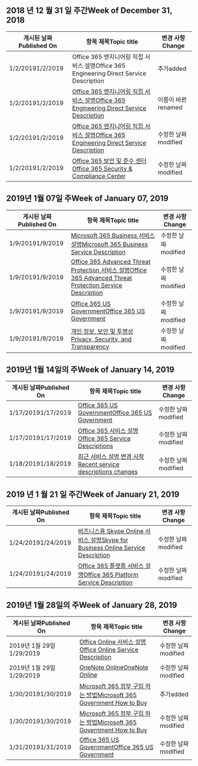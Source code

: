 <!-- This file is generated automatically each week. Changes made to this file will be overwritten.-->




## <a name="week-of-december-31-2018"></a><span data-ttu-id="ac47b-101">2018 년 12 월 31 일 주간</span><span class="sxs-lookup"><span data-stu-id="ac47b-101">Week of December 31, 2018</span></span>


| <span data-ttu-id="ac47b-102">게시된 날짜</span><span class="sxs-lookup"><span data-stu-id="ac47b-102">Published On</span></span> |<span data-ttu-id="ac47b-103">항목 제목</span><span class="sxs-lookup"><span data-stu-id="ac47b-103">Topic title</span></span> | <span data-ttu-id="ac47b-104">변경 사항</span><span class="sxs-lookup"><span data-stu-id="ac47b-104">Change</span></span> |
|------|------------|--------|
| <span data-ttu-id="ac47b-105">1/2/2019</span><span class="sxs-lookup"><span data-stu-id="ac47b-105">1/2/2019</span></span> | <span data-ttu-id="ac47b-106">Office 365 엔지니어링 직접 서비스 설명</span><span class="sxs-lookup"><span data-stu-id="ac47b-106">Office 365 Engineering Direct Service Description</span></span> | <span data-ttu-id="ac47b-107">추가</span><span class="sxs-lookup"><span data-stu-id="ac47b-107">added</span></span> |
| <span data-ttu-id="ac47b-108">1/2/2019</span><span class="sxs-lookup"><span data-stu-id="ac47b-108">1/2/2019</span></span> | [<span data-ttu-id="ac47b-109">Office 365 엔지니어링 직접 서비스 설명</span><span class="sxs-lookup"><span data-stu-id="ac47b-109">Office 365 Engineering Direct Service Description</span></span>](/Office365/ServiceDescriptions/office-365-engineering-direct-service-description) | <span data-ttu-id="ac47b-110">이름이 바뀐</span><span class="sxs-lookup"><span data-stu-id="ac47b-110">renamed</span></span> |
| <span data-ttu-id="ac47b-111">1/2/2019</span><span class="sxs-lookup"><span data-stu-id="ac47b-111">1/2/2019</span></span> | [<span data-ttu-id="ac47b-112">Office 365 엔지니어링 직접 서비스 설명</span><span class="sxs-lookup"><span data-stu-id="ac47b-112">Office 365 Engineering Direct Service Description</span></span>](/Office365/ServiceDescriptions/office-365-engineering-direct-service-description) | <span data-ttu-id="ac47b-113">수정한 날짜</span><span class="sxs-lookup"><span data-stu-id="ac47b-113">modified</span></span> |
| <span data-ttu-id="ac47b-114">1/2/2019</span><span class="sxs-lookup"><span data-stu-id="ac47b-114">1/2/2019</span></span> | [<span data-ttu-id="ac47b-115">Office 365 보안 및 준수 센터</span><span class="sxs-lookup"><span data-stu-id="ac47b-115">Office 365 Security & Compliance Center</span></span>](/Office365/ServiceDescriptions/office-365-platform-service-description/office-365-securitycompliance-center) | <span data-ttu-id="ac47b-116">수정한 날짜</span><span class="sxs-lookup"><span data-stu-id="ac47b-116">modified</span></span> |


## <a name="week-of-january-07-2019"></a><span data-ttu-id="ac47b-117">2019년 1월 07일 주</span><span class="sxs-lookup"><span data-stu-id="ac47b-117">Week of January 07, 2019</span></span>


| <span data-ttu-id="ac47b-118">게시된 날짜</span><span class="sxs-lookup"><span data-stu-id="ac47b-118">Published On</span></span> |<span data-ttu-id="ac47b-119">항목 제목</span><span class="sxs-lookup"><span data-stu-id="ac47b-119">Topic title</span></span> | <span data-ttu-id="ac47b-120">변경 사항</span><span class="sxs-lookup"><span data-stu-id="ac47b-120">Change</span></span> |
|------|------------|--------|
| <span data-ttu-id="ac47b-121">1/9/2019</span><span class="sxs-lookup"><span data-stu-id="ac47b-121">1/9/2019</span></span> | [<span data-ttu-id="ac47b-122">Microsoft 365 Business 서비스 설명</span><span class="sxs-lookup"><span data-stu-id="ac47b-122">Microsoft 365 Business Service Description</span></span>](/Office365/ServiceDescriptions/microsoft-365-business-service-description) | <span data-ttu-id="ac47b-123">수정한 날짜</span><span class="sxs-lookup"><span data-stu-id="ac47b-123">modified</span></span> |
| <span data-ttu-id="ac47b-124">1/9/2019</span><span class="sxs-lookup"><span data-stu-id="ac47b-124">1/9/2019</span></span> | [<span data-ttu-id="ac47b-125">Office 365 Advanced Threat Protection 서비스 설명</span><span class="sxs-lookup"><span data-stu-id="ac47b-125">Office 365 Advanced Threat Protection Service Description</span></span>](/Office365/ServiceDescriptions/office-365-advanced-threat-protection-service-description) | <span data-ttu-id="ac47b-126">수정한 날짜</span><span class="sxs-lookup"><span data-stu-id="ac47b-126">modified</span></span> |
| <span data-ttu-id="ac47b-127">1/9/2019</span><span class="sxs-lookup"><span data-stu-id="ac47b-127">1/9/2019</span></span> | [<span data-ttu-id="ac47b-128">Office 365 US Government</span><span class="sxs-lookup"><span data-stu-id="ac47b-128">Office 365 US Government</span></span>](/Office365/ServiceDescriptions/office-365-platform-service-description/office-365-us-government/office-365-us-government) | <span data-ttu-id="ac47b-129">수정한 날짜</span><span class="sxs-lookup"><span data-stu-id="ac47b-129">modified</span></span> |
| <span data-ttu-id="ac47b-130">1/9/2019</span><span class="sxs-lookup"><span data-stu-id="ac47b-130">1/9/2019</span></span> | [<span data-ttu-id="ac47b-131">개인 정보, 보안 및 투명성</span><span class="sxs-lookup"><span data-stu-id="ac47b-131">Privacy, Security, and Transparency</span></span>](/Office365/ServiceDescriptions/office-365-platform-service-description/privacy-security-and-transparency) | <span data-ttu-id="ac47b-132">수정한 날짜</span><span class="sxs-lookup"><span data-stu-id="ac47b-132">modified</span></span> |


## <a name="week-of-january-14-2019"></a><span data-ttu-id="ac47b-133">2019년 1월 14일의 주</span><span class="sxs-lookup"><span data-stu-id="ac47b-133">Week of January 14, 2019</span></span>


| <span data-ttu-id="ac47b-134">게시된 날짜</span><span class="sxs-lookup"><span data-stu-id="ac47b-134">Published On</span></span> |<span data-ttu-id="ac47b-135">항목 제목</span><span class="sxs-lookup"><span data-stu-id="ac47b-135">Topic title</span></span> | <span data-ttu-id="ac47b-136">변경 사항</span><span class="sxs-lookup"><span data-stu-id="ac47b-136">Change</span></span> |
|------|------------|--------|
| <span data-ttu-id="ac47b-137">1/17/2019</span><span class="sxs-lookup"><span data-stu-id="ac47b-137">1/17/2019</span></span> | [<span data-ttu-id="ac47b-138">Office 365 US Government</span><span class="sxs-lookup"><span data-stu-id="ac47b-138">Office 365 US Government</span></span>](/Office365/ServiceDescriptions/office-365-platform-service-description/office-365-us-government/office-365-us-government) | <span data-ttu-id="ac47b-139">수정한 날짜</span><span class="sxs-lookup"><span data-stu-id="ac47b-139">modified</span></span> |
| <span data-ttu-id="ac47b-140">1/17/2019</span><span class="sxs-lookup"><span data-stu-id="ac47b-140">1/17/2019</span></span> | [<span data-ttu-id="ac47b-141">Office 365 서비스 설명</span><span class="sxs-lookup"><span data-stu-id="ac47b-141">Office 365 Service Descriptions </span></span>](/Office365/ServiceDescriptions/office-365-service-descriptions-technet-library) | <span data-ttu-id="ac47b-142">수정한 날짜</span><span class="sxs-lookup"><span data-stu-id="ac47b-142">modified</span></span> |
| <span data-ttu-id="ac47b-143">1/18/2019</span><span class="sxs-lookup"><span data-stu-id="ac47b-143">1/18/2019</span></span> | [<span data-ttu-id="ac47b-144">최근 서비스 설명 변경 사항</span><span class="sxs-lookup"><span data-stu-id="ac47b-144">Recent service descriptions changes</span></span>](/Office365/ServiceDescriptions/recent-service-descriptions-changes) | <span data-ttu-id="ac47b-145">수정한 날짜</span><span class="sxs-lookup"><span data-stu-id="ac47b-145">modified</span></span> |


## <a name="week-of-january-21-2019"></a><span data-ttu-id="ac47b-146">2019 년 1 월 21 일 주간</span><span class="sxs-lookup"><span data-stu-id="ac47b-146">Week of January 21, 2019</span></span>


| <span data-ttu-id="ac47b-147">게시된 날짜</span><span class="sxs-lookup"><span data-stu-id="ac47b-147">Published On</span></span> |<span data-ttu-id="ac47b-148">항목 제목</span><span class="sxs-lookup"><span data-stu-id="ac47b-148">Topic title</span></span> | <span data-ttu-id="ac47b-149">변경 사항</span><span class="sxs-lookup"><span data-stu-id="ac47b-149">Change</span></span> |
|------|------------|--------|
| <span data-ttu-id="ac47b-150">1/24/2019</span><span class="sxs-lookup"><span data-stu-id="ac47b-150">1/24/2019</span></span> | [<span data-ttu-id="ac47b-151">비즈니스용 Skype Online 서비스 설명</span><span class="sxs-lookup"><span data-stu-id="ac47b-151">Skype for Business Online Service Description</span></span>](/Office365/ServiceDescriptions/skype-for-business-online-service-description/skype-for-business-online-service-description) | <span data-ttu-id="ac47b-152">수정한 날짜</span><span class="sxs-lookup"><span data-stu-id="ac47b-152">modified</span></span> |
| <span data-ttu-id="ac47b-153">1/24/2019</span><span class="sxs-lookup"><span data-stu-id="ac47b-153">1/24/2019</span></span> | [<span data-ttu-id="ac47b-154">Office 365 플랫폼 서비스 설명</span><span class="sxs-lookup"><span data-stu-id="ac47b-154">Office 365 Platform Service Description</span></span>](/Office365/ServiceDescriptions/office-365-platform-service-description/office-365-platform-service-description) | <span data-ttu-id="ac47b-155">수정한 날짜</span><span class="sxs-lookup"><span data-stu-id="ac47b-155">modified</span></span> |


## <a name="week-of-january-28-2019"></a><span data-ttu-id="ac47b-156">2019년 1월 28일의 주</span><span class="sxs-lookup"><span data-stu-id="ac47b-156">Week of January 28, 2019</span></span>


| <span data-ttu-id="ac47b-157">게시된 날짜</span><span class="sxs-lookup"><span data-stu-id="ac47b-157">Published On</span></span> |<span data-ttu-id="ac47b-158">항목 제목</span><span class="sxs-lookup"><span data-stu-id="ac47b-158">Topic title</span></span> | <span data-ttu-id="ac47b-159">변경 사항</span><span class="sxs-lookup"><span data-stu-id="ac47b-159">Change</span></span> |
|------|------------|--------|
| <span data-ttu-id="ac47b-160">2019년 1월 29일</span><span class="sxs-lookup"><span data-stu-id="ac47b-160">1/29/2019</span></span> | [<span data-ttu-id="ac47b-161">Office Online 서비스 설명</span><span class="sxs-lookup"><span data-stu-id="ac47b-161">Office Online Service Description</span></span>](/Office365/ServiceDescriptions/office-online-service-description/office-online-service-description) | <span data-ttu-id="ac47b-162">수정한 날짜</span><span class="sxs-lookup"><span data-stu-id="ac47b-162">modified</span></span> |
| <span data-ttu-id="ac47b-163">2019년 1월 29일</span><span class="sxs-lookup"><span data-stu-id="ac47b-163">1/29/2019</span></span> | [<span data-ttu-id="ac47b-164">OneNote Online</span><span class="sxs-lookup"><span data-stu-id="ac47b-164">OneNote Online</span></span>](/Office365/ServiceDescriptions/office-online-service-description/onenote-online) | <span data-ttu-id="ac47b-165">수정한 날짜</span><span class="sxs-lookup"><span data-stu-id="ac47b-165">modified</span></span> |
| <span data-ttu-id="ac47b-166">1/30/2019</span><span class="sxs-lookup"><span data-stu-id="ac47b-166">1/30/2019</span></span> | [<span data-ttu-id="ac47b-167">Microsoft 365 정부 구입 하는 방법</span><span class="sxs-lookup"><span data-stu-id="ac47b-167">Microsoft 365 Government How to Buy</span></span>](/Office365/ServiceDescriptions/office-365-platform-service-description/office-365-us-government/microsoft-365-government-how-to-buy) | <span data-ttu-id="ac47b-168">추가</span><span class="sxs-lookup"><span data-stu-id="ac47b-168">added</span></span> |
| <span data-ttu-id="ac47b-169">1/30/2019</span><span class="sxs-lookup"><span data-stu-id="ac47b-169">1/30/2019</span></span> | [<span data-ttu-id="ac47b-170">Microsoft 365 정부 구입 하는 방법</span><span class="sxs-lookup"><span data-stu-id="ac47b-170">Microsoft 365 Government How to Buy</span></span>](/Office365/ServiceDescriptions/office-365-platform-service-description/office-365-us-government/microsoft-365-government-how-to-buy) | <span data-ttu-id="ac47b-171">수정한 날짜</span><span class="sxs-lookup"><span data-stu-id="ac47b-171">modified</span></span> |
| <span data-ttu-id="ac47b-172">1/31/2019</span><span class="sxs-lookup"><span data-stu-id="ac47b-172">1/31/2019</span></span> | [<span data-ttu-id="ac47b-173">Office 365 US Government</span><span class="sxs-lookup"><span data-stu-id="ac47b-173">Office 365 US Government</span></span>](/Office365/ServiceDescriptions/office-365-platform-service-description/office-365-us-government/office-365-us-government) | <span data-ttu-id="ac47b-174">수정한 날짜</span><span class="sxs-lookup"><span data-stu-id="ac47b-174">modified</span></span> |
